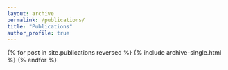 ```yaml
---
layout: archive
permalink: /publications/
title: "Publications"
author_profile: true
---
```



<div class="archive-container">
  {% for post in site.publications reversed %}
    {% include archive-single.html %}
  {% endfor %}
</div>